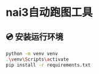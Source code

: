 # nai3自动跑图工具

## 💿 安装运行环境

```bash
python -m venv venv
.\venv\Scripts\activate
pip install -r requirements.txt
```